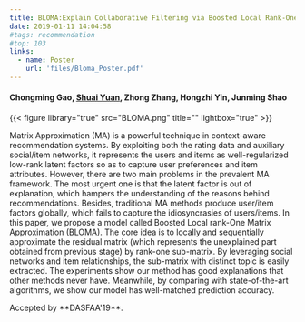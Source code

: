 ```yaml
---
title: BLOMA:Explain Collaborative Filtering via Boosted Local Rank-One Matrix Approximation 
date: 2019-01-11 14:04:58
#tags: recommendation
#top: 103
links:
  - name: Poster
    url: 'files/Bloma_Poster.pdf'
---
```






####  Chongming Gao, **<u>Shuai Yuan</u>**,  Zhong Zhang, Hongzhi Yin, Junming Shao 
{{< figure library="true" src="BLOMA.png" title="" lightbox="true" >}}

<abstract>Matrix Approximation (MA) is a powerful technique in context-aware recommendation systems. By exploiting both the rating data and auxiliary social/item networks, it represents the users and items as well-regularized low-rank latent factors so as to capture user preferences and item attributes. However, there are two main problems in the prevalent MA framework. The most urgent one is that the latent factor is out of explanation, which hampers the understanding of the reasons behind recommendations. Besides, traditional MA methods produce user/item factors globally, which fails to capture the idiosyncrasies of users/items. In this paper, we propose a model called Boosted Local rank-One Matrix Approximation (BLOMA). The core idea is to locally and sequentially approximate the residual matrix (which represents the unexplained part obtained from previous stage) by rank-one sub-matrix. By leveraging social networks and item relationships, the sub-matrix with distinct topic is easily extracted. The experiments show our method has good explanations that other methods never have. Meanwhile, by comparing with state-of-the-art algorithms, we show our model has well-matched prediction accuracy.</abstract>

<div><inf>Accepted by **DASFAA'19**. <attached></attached></inf></div>
